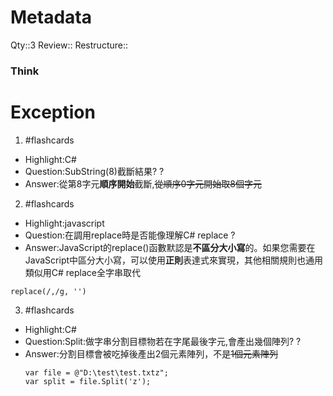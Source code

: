 # Metadata
Qty::3
Review::
Restructure::

### Think

# Exception
 

1. #flashcards 
- Highlight:C#
- Question:SubString(8)截斷結果?
?
- Answer:從第8字元**順序開始**截斷,~~從順序0字元開始取8個字元~~

2. #flashcards 
- Highlight:javascript
- Question:在調用replace時是否能像理解C# replace
?
- Answer:JavaScript的replace()函數默認是**不區分大小寫**的。如果您需要在JavaScript中區分大小寫，可以使用**正則**表達式來實現，其他相關規則也通用
類似用C# replace全字串取代
```
replace(/,/g, '')
```

3. #flashcards 
- Highlight:C#
- Question:Split:做字串分割目標物若在字尾最後字元,會產出幾個陣列?
?
- Answer:分割目標會被吃掉後產出2個元素陣列，不是~~1個元素陣列~~
  ```
  var file = @"D:\test\test.txtz";
  var split = file.Split('z');
  ```


